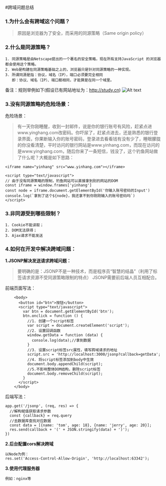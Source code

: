 #跨域问题总结

### 1.为什么会有跨域这个问题？
   > 原因是浏览器为了安全，而采用的同源策略（Same origin policy）

### 2.什么是同源策略？
    1. 同源策略是由Netscape提出的一个著名的安全策略，现在所有支持JavaScript 的浏览器都会使用这个策略。
    2. Web是构建在同源策略基础之上的，浏览器只是针对同源策略的一种实现。
    3. 所谓同源是指：协议，域名（IP），端口必须要完全相同
       即：协议、域名（IP）、端口都相同，才能算是在同一个域里。
备注：规则举例如下(假设已有网站地址为：http://study.cn)
![Alt text](https://s2.ax1x.com/2019/01/26/knAIit.png)

### 3.没有同源策略的危险场景：
危险场景：
> 有一天你刚睡醒，收到一封邮件，说是你的银行账号有风险，赶紧点进www.yinghang.com改密码。你吓尿了，赶紧点进去，还是熟悉的银行登录界面，你果断输入你的账号密码，登录进去看看钱有没有少了，睡眼朦胧的你没看清楚，平时访问的银行网站是www.yinhang.com，而现在访问的是www.yinghang.com，随后你来了一条短信，钱没了，这个钓鱼网站做了什么呢？大概是如下思路：
	
	<iframe name="yinhang" src="www.yinhang.com"></iframe>
	
	<script type="text/javascript">
	// 由于没有同源策略的限制，钓鱼网站可以直接拿到别的网站的DOM
	const iframe = window.frames['yinhang']
	const node = iframe.document.getElementById('你输入账号密码的Input')
	console.log(`拿到了这个${node}，我还拿不到你刚刚输入的账号密码吗`)
	</script> 

### 3.非同源受到哪些限制？
    1. Cookie不能读取；
    2. DOM无法获得；
    3. Ajax请求不能发送

### 4.如何在开发中解决跨域问题：
**1.JSONP解决发送请求跨域问题：**
> 要明确的是：JSONP不是一种技术，而是程序员“智慧的结晶”（利用了标签请求资源不受同源策略限制的特点）
> JSONP需要前后端人员互相配合。

前端页面写法：

		<body>
		  <button id="btn">按钮</button>
		  <script type="text/javascript">
		    var btn = document.getElementById('btn');
		    btn.onclick = function () {
		      //1. 创建一个script标签
		      var script = document.createElement('script');
		      //2. 设置回调函数
		      window.getData = function (data) {
		        console.log(data);//拿到数据
		      }
		      //3. 设置script标签src属性，填写跨域请求的地址
		      script.src = 'http://localhost:3000/jsonp?callback=getData';
		      //4. 将script标签添加到body中生效
		      document.body.appendChild(script);
		      //5.不影响整体DOM结构，删除script标签
		      document.body.removeChild(script);
		    }
		  </script>
		</body>
后端写法：

	app.get('/jsonp', (req, res) => {
	  //解构赋值获取请求参数
	  const {callback} = req.query
	  //去数据库查找对应数据
	  const data = [{name: 'tom', age: 18}, {name: 'jerry', age: 20}];
	  res.send(callback + '(' + JSON.stringify(data) + ')');
	})

**2.后台配置cors解决跨域**

	以Node为例：
	res.set('Access-Control-Allow-Origin', 'http://localhost:63342');

**3.使用代理服务器**
	
	例如：nginx等